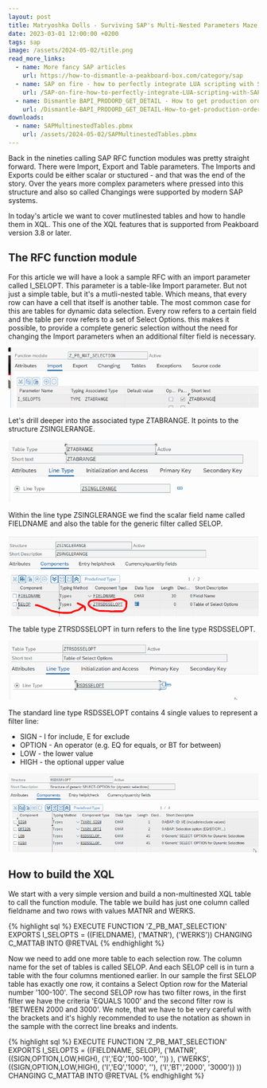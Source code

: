 ```yaml
---
layout: post
title: Matryoshka Dolls - Surviving SAP's Multi-Nested Parameters Maze
date: 2023-03-01 12:00:00 +0200
tags: sap
image: /assets/2024-05-02/title.png
read_more_links:
  - name: More fancy SAP articles
    url: https://how-to-dismantle-a-peakboard-box.com/category/sap
  - name: SAP on fire - how to perfectly integrate LUA scripting with SAP
    url: /SAP-on-fire-how-to-perfectly-integrate-LUA-scripting-with-SAP.html
  - name: Dismantle BAPI_PRODORD_GET_DETAIL - How to get production order details from SAP
    url: /Dismantle-BAPI_PRODORD_GET_DETAIL-How-to-get-production-order-details-from-SAP.html
downloads:
  - name: SAPMultinestedTables.pbmx
    url: /assets/2024-05-02/SAPMultinestedTables.pbmx
---
```

Back in the nineties calling SAP RFC function modules was pretty straight forward. There were Import, Export and Table parameters. The Imports and Exports could be either scalar or stuctured - and that was the end of the story.
Over the years more complex parameters where pressed into this structure and also so called Changings were supported by modern SAP systems.

In today's article we want to cover mutlinested tables and how to handle them in XQL. This one of the XQL features that is supported from Peakboard version 3.8 or later.
 
## The RFC function module

For this article we will have a look a sample RFC with an import parameter called I_SELOPT. This parameter is a table-like Import parameter. But not just a simple table, but it's a mutli-nested table. Which means, that every row can have a cell that itself is another table. The most common case for this are tables for dynamic data selection. Every row refers to a certain field and the table per row refers to a set of Select Options. this makes it possible, to provide a complete generic selection without the need for changing the Import parameters when an additional filter field is necessary.

![image](/assets/2024-05-02/010.png)

Let's drill deeper into the associated type ZTABRANGE. It points to the structure ZSINGLERANGE.

![image](/assets/2024-05-02/020.png)

Within the line type ZSINGLERANGE we find the scalar field name called FIELDNAME and also the table for the generic filter called SELOP.

![image](/assets/2024-05-02/030.png)

The table type ZTRSDSSELOPT in turn refers to the line type RSDSSELOPT.

![image](/assets/2024-05-02/040.png)

The standard line type RSDSSELOPT contains 4 single values to represent a filter line:
- SIGN - I for include, E for exclude
- OPTION - An operator (e.g. EQ for equals, or BT for between)
- LOW - the lower value
- HIGH - the optional upper value

![image](/assets/2024-05-02/050.png)

## How to build the XQL

We start with a very simple version and build a non-multinested XQL table to call the function module. The table we build has just one column called fieldname and two rows with values MATNR and WERKS.

{% highlight sql %}
EXECUTE FUNCTION 'Z_PB_MAT_SELECTION'
   EXPORTS
      I_SELOPTS = ((FIELDNAME),
         ('MATNR'),
         ('WERKS'))
   CHANGING
      C_MATTAB INTO @RETVAL
{% endhighlight %}

Now we need to add one more table to each selection row. The column name for the set of tables is called SELOP. And each SELOP cell is in turn a table with the four columns mentioned earlier. In our sample the first SELOP table has exactly one row, it contains a Select Option row for the Material number '100-100'. The second SELOP row has two filter rows, in the first filter we have the criteria 'EQUALS 1000' and the second filter row is 'BETWEEN 2000 and 3000'.
We note, that we have to be very careful with the brackets and it's highly recommended to use the notation as shown in the sample with the correct line breaks and indents. 

{% highlight sql %}
EXECUTE FUNCTION 'Z_PB_MAT_SELECTION'
   EXPORTS
      I_SELOPTS = ((FIELDNAME, SELOP),
         ('MATNR', ((SIGN,OPTION,LOW,HIGH), 
                    ('I','EQ','100-100', '')) ),
         ('WERKS', ((SIGN,OPTION,LOW,HIGH), 
                    ('I','EQ','1000', ''), 
                    ('I','BT','2000', '3000')) 
                  ))
   CHANGING
      C_MATTAB INTO @RETVAL
{% endhighlight %}


